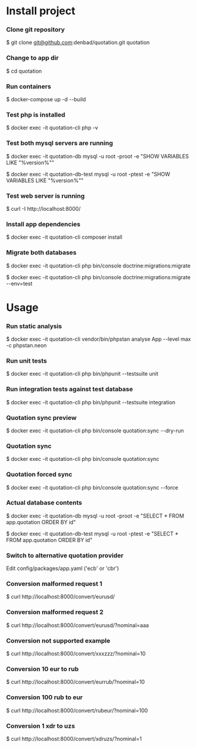 # Install project

### Clone git repository
$ git clone git@github.com:denbad/quotation.git quotation

### Change to app dir
$ cd quotation

### Run containers
$ docker-compose up -d --build

### Test php is installed
$ docker exec -it quotation-cli php -v

### Test both mysql servers are running
$ docker exec -it quotation-db mysql -u root -proot -e "SHOW VARIABLES LIKE \"%version%\"" 

$ docker exec -it quotation-db-test mysql -u root -ptest -e "SHOW VARIABLES LIKE \"%version%\""

### Test web server is running
$ curl -I http://localhost:8000/

### Install app dependencies
$ docker exec -it quotation-cli composer install

### Migrate both databases  
$ docker exec -it quotation-cli php bin/console doctrine:migrations:migrate

$ docker exec -it quotation-cli php bin/console doctrine:migrations:migrate --env=test

# Usage

### Run static analysis
$ docker exec -it quotation-cli vendor/bin/phpstan analyse App --level max -c phpstan.neon

### Run unit tests
$ docker exec -it quotation-cli php bin/phpunit --testsuite unit

### Run integration tests against test database
$ docker exec -it quotation-cli php bin/phpunit --testsuite integration

### Quotation sync preview
$ docker exec -it quotation-cli php bin/console quotation:sync --dry-run

### Quotation sync
$ docker exec -it quotation-cli php bin/console quotation:sync

### Quotation forced sync
$ docker exec -it quotation-cli php bin/console quotation:sync --force

### Actual database contents
$ docker exec -it quotation-db mysql -u root -proot -e "SELECT * FROM app.quotation ORDER BY id" 

$ docker exec -it quotation-db-test mysql -u root -ptest -e "SELECT * FROM app.quotation ORDER BY id"

### Switch to alternative quotation provider
Edit config/packages/app.yaml ('ecb' or 'cbr')

### Conversion malformed request 1
$ curl http://localhost:8000/convert/eurusd/

### Conversion malformed request 2
$ curl http://localhost:8000/convert/eurusd/?nominal=aaa

### Conversion not supported example
$ curl http://localhost:8000/convert/xxxzzz/?nominal=10

### Conversion 10 eur to rub
$ curl http://localhost:8000/convert/eurrub/?nominal=10

### Conversion 100 rub to eur
$ curl http://localhost:8000/convert/rubeur/?nominal=100

### Conversion 1 xdr to uzs
$ curl http://localhost:8000/convert/xdruzs/?nominal=1



